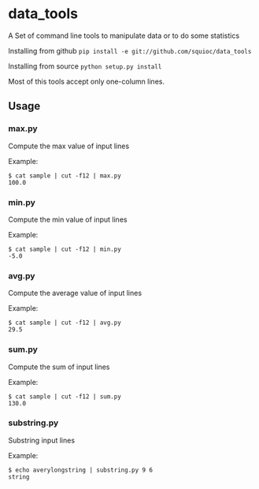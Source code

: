 data_tools
============

A Set of command line tools to manipulate data or to do some statistics

Installing from github `pip install -e git://github.com/squioc/data_tools`

Installing from source `python setup.py install`

Most of this tools accept only one-column lines.

## Usage

### max.py

Compute the max value of input lines

Example:

    $ cat sample | cut -f12 | max.py
    100.0

### min.py

Compute the min value of input lines

Example:

    $ cat sample | cut -f12 | min.py
    -5.0

### avg.py

Compute the average value of input lines

Example:

    $ cat sample | cut -f12 | avg.py
    29.5

### sum.py

Compute the sum of input lines

Example:

    $ cat sample | cut -f12 | sum.py
    130.0

### substring.py

Substring input lines

Example:

    $ echo averylongstring | substring.py 9 6
    string

